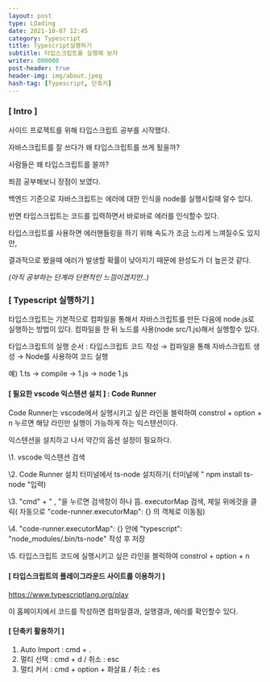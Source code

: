 ```yaml
---
layout: post
type: LOading
date: 2021-10-07 12:45
category: Typescript
title: Typescript실행하기
subtitle: 타입스크립트를 실행해 보자
writer: 000000
post-header: true
header-img: img/about.jpeg
hash-tag: [Typescript, 단축키]
---
```


>

### [ Intro ]

사이드 프로젝트를 위해 타입스크립트 공부를 시작했다.

자바스크립트를 잘 쓰다가 왜 타입스크립트를 쓰게 됬을까?

사람들은 왜 타입스크립트를 쓸까?

 

쬐끔 공부해보니 장점이 보였다.

백엔드 기준으로 자바스크립트는 에러에 대한 인식을 node를 실행시킬때 알수 있다.

반면 타입스크립트는 코드를 입력하면서 바로바로 에러를 인식할수 있다.

타입스크립트를 사용하면 에러핸들링을 하기 위해 속도가 조금 느리게 느껴질수도 있지만,

결과적으로 봤을때 에러가 발생할 확률이 낮아지기 때문에 완성도가 더 높은것 같다.

*(아직 공부하는 단계라 단편적인 느낌이겠지만..)*

 

 

### [ Typescript 실행하기 ]

타입스크립트는 기본적으로 컴파일을 통해서 자바스크립트를 만든 다음에 node.js로 실행하는 방법이 있다. 컴파일을 한 뒤 노드를 사용(node src/1.js)해서 실행할수 있다.

타입스크립트의 실행 순서 : 타입스크립트 코드 작성 → 컴파일을 통해 자바스크립트 생성 → Node를 사용하여 코드 실행

예) 1.ts → compile → 1.js → node 1.js

 

 

#### [ 필요한 vscode 익스텐션 설치 ] : Code Runner

 Code Runner는 vscode에서 실행시키고 싶은 라인을 블럭하여 constrol + option + n 누르면 해당 라인만 실행이 가능하게 하는 익스텐션이다.

익스텐션을 설치하고 나서 약간의 옵션 설정이 필요하다.

 

\1. vscode 익스텐션 검색

\2. Code Runner 설치 터미널에서 ts-node 설치하기( 터미널에 " npm install ts-node "입력)

\3. "cmd" + " , "을 누르면 검색창이 하나 뜸. executorMap 검색, 제일 위에것을 클릭( 자동으로 "code-runner.executorMap": {} 의 객체로 이동됨)

\4. "code-runner.executorMap": {} 안에 "typescript": "node_modules/.bin/ts-node" 작성 후 저장

\5. 타입스크립트 코드에 실행시키고 싶은 라인을 블럭하여 constrol + option + n

 

#### [ 타입스크립트의 플레이그라운드 사이트를 이용하기 ]

https://www.typescriptlang.org/play

이 홈페이지에서 코드를 작성하면 컴파일결과, 실행결과, 에러를 확인할수 있다.

 

#### [ 단축키 활용하기 ]

1. Auto Import : cmd + .
2. 멀티 선택 : cmd + d / 취소 : esc
3. 멀티 커서 : cmd + option + 화살표 / 취소 : es